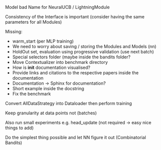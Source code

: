 Model bad Name for NeuralUCB / LightningModule

Consistency of the Interface is important (consider having the same parameters for all Modules)

Missing:
- warm_start (per MLP training)
- We need to worry about saving / storing the Modules and Models (nn)
- HoldOut set, evaluation using progressive validation (use next batch)
- Special selectors folder (maybe inside the bandits folder?
- Move Contextualizer into benchmark directory
- How is __init__ documentation visualised?
- Provide links and citations to the respective papers inside the documentation
- Documentation -> Sphinx for documentation?
- Short example inside the docstring
- Fix the benchmark


Convert AllDataStrategy into Dataloader then perform training

Keep granularity at data points not (batches)

Also run small experiments e.g. head_update (not required -> easy nice things to add)

Do the simplest thing possible and let NN figure it out (Combinatorial Bandits)
